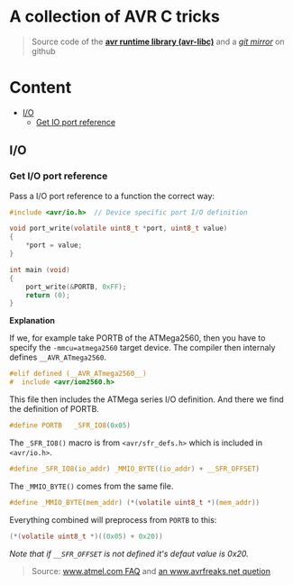 # A collection of AVR C tricks

> Source code of the **[avr runtime library (avr-libc)](http://www.nongnu.org/avr-libc/)**
  and a *[git mirror](https://github.com/vancegroup-mirrors/avr-libc)* on github

# Content

 * [I/O](#io)
   * [Get IO port reference](#get-io-port-reference)


## I/O

### Get I/O port reference

Pass a I/O port reference to a function the correct way:

``` c
#include <avr/io.h>  // Device specific port I/O definition

void port_write(volatile uint8_t *port, uint8_t value)
{
    *port = value;
}

int main (void)
{
    port_write(&PORTB, 0xFF);
    return (0);
}

```

**Explanation**

If we, for example take PORTB of the ATMega2560,
then you have to specify the `-mmcu=atmega2560` target device.
The compiler then internaly defines `__AVR_ATmega2560`.

``` c
#elif defined (__AVR_ATmega2560__)
#  include <avr/iom2560.h>
```

This file then includes the ATMega series I/O definition.
And there we find the definition of PORTB.

``` c
#define PORTB   _SFR_IO8(0x05)
```

The `_SFR_IO8()` macro is from `<avr/sfr_defs.h>` which is included in `<avr/io.h>`.

``` c
#define _SFR_IO8(io_addr) _MMIO_BYTE((io_addr) + __SFR_OFFSET)
```

The `_MMIO_BYTE()` comes from the same file.

``` c
#define _MMIO_BYTE(mem_addr) (*(volatile uint8_t *)(mem_addr))
```

Everything combined will preprocess from `PORTB` to this:

``` c
(*(volatile uint8_t *)((0x05) + 0x20))
```

*Note that if `__SFR_OFFSET` is not defined it's defaut value is 0x20.*

> Source: [www.atmel.com FAQ](http://www.atmel.com/webdoc/AVRLibcReferenceManual/FAQ_1faq_port_pass.html)
  and [an www.avrfreaks.net quetion](http://www.avrfreaks.net/forum/how-does-ddrb0xff-work?name=PNphpBB2&file=viewtopic&t=70109)
